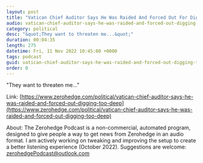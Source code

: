 ```yaml
---
layout: post
title: "Vatican Chief Auditor Says He Was Raided And Forced Out For Digging Too Deep"
audio: vatican-chief-auditor-says-he-was-raided-and-forced-out-digging-too-deep-0
category: political
desc: "&quot;They want to threaten me...&quot;"
duration: 00:04:35
length: 275
datetime: Fri, 11 Nov 2022 10:45:00 +0000
tags: podcast
guid: vatican-chief-auditor-says-he-was-raided-and-forced-out-digging-too-deep-0
order: 0
---
```

&quot;They want to threaten me...&quot;

Link: [https://www.zerohedge.com/political/vatican-chief-auditor-says-he-was-raided-and-forced-out-digging-too-deep](https://www.zerohedge.com/political/vatican-chief-auditor-says-he-was-raided-and-forced-out-digging-too-deep)

About: The Zerohedge Podcast is a non-commercial, automated program, designed to give people a way to get news from Zerohedge in an audio format.  I am actively working on tweaking and improving the setup to create a better listening experience (October 2022).  Suggestions are welcome: [zerohedgePodcast@outlook.com](mailto:zerohedgePodcast@outlook.com)